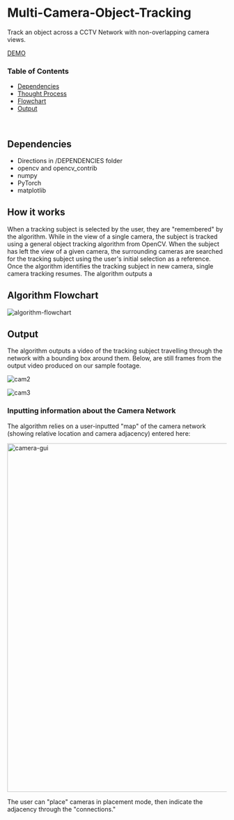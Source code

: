 # Multi-Camera-Object-Tracking
Track an object across a CCTV Network with non-overlapping camera views.

[DEMO](https://youtu.be/8q7Zv_42oH0)

### Table of Contents
- <a href='#Dependencies'>Dependencies</a>
- <a href='#How-it-works'>Thought Process</a>
- <a href='#Algorithm-Flowchart'>Flowchart</a>
- <a href='#Output'>Output</a>

&nbsp;
&nbsp;
&nbsp;
&nbsp;

## Dependencies
+ Directions in /DEPENDENCIES folder
+ opencv and opencv_contrib
+ numpy
+ PyTorch
+ matplotlib

## How it works

When a tracking subject is selected by the user, they are "remembered" by the algorithm. While in the view of a single camera, the subject is tracked using a general object tracking algorithm from OpenCV. When the subject has left the view of a given camera, the surrounding cameras are searched for the tracking subject using the user's initial selection as a reference. Once the algorithm identifies the tracking subject in new camera, single camera tracking resumes. The algorithm outputs a 

## Algorithm Flowchart
![algorithm-flowchart](https://user-images.githubusercontent.com/21336191/63116742-faadc000-bf5f-11e9-8372-994f0d94395d.jpg)

## Output
The algorithm outputs a video of the tracking subject travelling through the network with a bounding box around them. Below, are still frames from the output video produced on our sample footage.

![cam2](https://user-images.githubusercontent.com/21336191/63117797-1dd96f00-bf62-11e9-8d67-54776a8296dc.jpg)

![cam3](https://user-images.githubusercontent.com/21336191/63117806-22058c80-bf62-11e9-81f1-bc644139a95f.jpg)

### Inputting information about the Camera Network
The algorithm relies on a user-inputted "map" of the camera network (showing relative location and camera adjacency) entered here: 

<img width="800" alt="camera-gui" src="https://user-images.githubusercontent.com/21336191/63117697-ed91d080-bf61-11e9-9676-1dfcf11e6dbf.png">

The user can "place" cameras in placement mode, then indicate the adjacency through the "connections."
